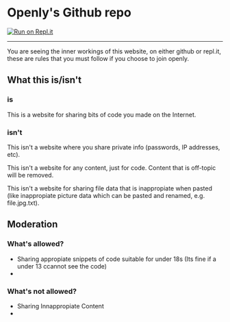 # Openly's Github repo
[![Run on Repl.it](https://repl.it/badge/github/@Touchcreator/openly)](https://repl.it/@Touchcreator/openly)
___
You are seeing the inner workings of this website, on either github or repl.it, these are rules that you must follow if you choose to join openly.

## What this is/isn't

### is
This is a website for sharing bits of code you made on the Internet.

### isn't
This isn't a website where you share private info (passwords, IP addresses, etc).

This isn't a website for any content, just for code. Content that is off-topic will be removed.

This isn't a website for sharing file data that is inappropiate when pasted (like inappropiate picture data which can be pasted and renamed, e.g. file.jpg.txt).

## Moderation

### What's allowed?
- Sharing appropiate snippets of code suitable for under 18s (Its fine if a under 13 ccannot see the code)
- 
### What's not allowed?
- Sharing Innappropiate Content
- 
